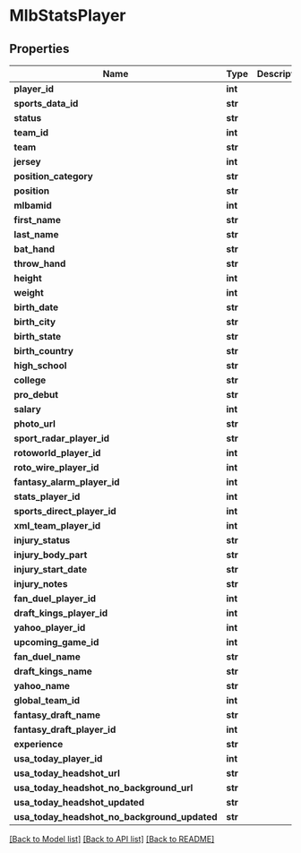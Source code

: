 # MlbStatsPlayer

## Properties
Name | Type | Description | Notes
------------ | ------------- | ------------- | -------------
**player_id** | **int** |  | [optional] 
**sports_data_id** | **str** |  | [optional] 
**status** | **str** |  | [optional] 
**team_id** | **int** |  | [optional] 
**team** | **str** |  | [optional] 
**jersey** | **int** |  | [optional] 
**position_category** | **str** |  | [optional] 
**position** | **str** |  | [optional] 
**mlbamid** | **int** |  | [optional] 
**first_name** | **str** |  | [optional] 
**last_name** | **str** |  | [optional] 
**bat_hand** | **str** |  | [optional] 
**throw_hand** | **str** |  | [optional] 
**height** | **int** |  | [optional] 
**weight** | **int** |  | [optional] 
**birth_date** | **str** |  | [optional] 
**birth_city** | **str** |  | [optional] 
**birth_state** | **str** |  | [optional] 
**birth_country** | **str** |  | [optional] 
**high_school** | **str** |  | [optional] 
**college** | **str** |  | [optional] 
**pro_debut** | **str** |  | [optional] 
**salary** | **int** |  | [optional] 
**photo_url** | **str** |  | [optional] 
**sport_radar_player_id** | **str** |  | [optional] 
**rotoworld_player_id** | **int** |  | [optional] 
**roto_wire_player_id** | **int** |  | [optional] 
**fantasy_alarm_player_id** | **int** |  | [optional] 
**stats_player_id** | **int** |  | [optional] 
**sports_direct_player_id** | **int** |  | [optional] 
**xml_team_player_id** | **int** |  | [optional] 
**injury_status** | **str** |  | [optional] 
**injury_body_part** | **str** |  | [optional] 
**injury_start_date** | **str** |  | [optional] 
**injury_notes** | **str** |  | [optional] 
**fan_duel_player_id** | **int** |  | [optional] 
**draft_kings_player_id** | **int** |  | [optional] 
**yahoo_player_id** | **int** |  | [optional] 
**upcoming_game_id** | **int** |  | [optional] 
**fan_duel_name** | **str** |  | [optional] 
**draft_kings_name** | **str** |  | [optional] 
**yahoo_name** | **str** |  | [optional] 
**global_team_id** | **int** |  | [optional] 
**fantasy_draft_name** | **str** |  | [optional] 
**fantasy_draft_player_id** | **int** |  | [optional] 
**experience** | **str** |  | [optional] 
**usa_today_player_id** | **int** |  | [optional] 
**usa_today_headshot_url** | **str** |  | [optional] 
**usa_today_headshot_no_background_url** | **str** |  | [optional] 
**usa_today_headshot_updated** | **str** |  | [optional] 
**usa_today_headshot_no_background_updated** | **str** |  | [optional] 

[[Back to Model list]](../README.md#documentation-for-models) [[Back to API list]](../README.md#documentation-for-api-endpoints) [[Back to README]](../README.md)

